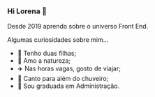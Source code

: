 ### Hi Lorena 👋

Desde 2019 aprendo sobre o universo Front End. 

Algumas curiosidades sobre mim...

* :baby: Tenho duas filhas;
* :herb: Amo a natureza;
* :airplane: Nas horas vagas, gosto de viajar;
* :microphone: Canto para além do chuveiro;
* :blue_book: Sou graduada em Administração.


